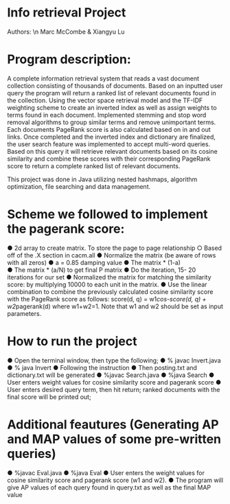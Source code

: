 # Info retrieval Project
Authors: \n 
Marc McCombe & Xiangyu Lu

# Program description:
A complete information retrieval system that reads a vast document collection consisting of thousands of documents. Based on an 
inputted user query the program will return a ranked list of relevant documents found in the collection.
Using the vector space retrieval model and the TF-IDF weighting scheme to create an inverted index as well as assign weights to terms
found in each document. Implemented stemming and stop word removal algorithms to group similar terms and remove unimportant terms. 
Each documents PageRank score is also calculated based on in and out links. Once completed and the inverted index and dictionary 
are finalized, the user search feature was implemented to accept multi-word queries. Based on this query it will retrieve relevant
documents based on its cosine similarity and combine these scores with their corresponding PageRank score to return a complete 
ranked list of relevant documents.

This project was done in Java utilizing nested hashmaps, algorithm optimization, file searching and data management.

# Scheme we followed to implement the pagerank score: 
● 2d array to create matrix. To store the page to page relationship 
  ○ Based off of the .X section in cacm.all 
● Normalize the matrix (be aware of rows with all zeros) 
● a = 0.85 damping value ● The matrix * (1-a)  
● The matrix * (a/N) to get final P matrix 
● Do the iteration, 15- 20 iterations for our set 
● Normalized the matrix for matching the similarity score: by multiplying 10000 to each unit in the matrix. 
● Use the linear combination to combine the previously calculated cosine similarity score with the PageRank score as follows: 
  score(d, q) = w1*cos-score(d, q) + w2*pagerank(d) where w1+w2=1. Note that w1 and w2 should be set as input parameters. 

# How to run the project 
● Open the terminal window, then type the following; 
● % javac Invert.java 
● % java Invert 
● Following the instruction 
● Then posting.txt and dictionary.txt will be generated 
● %javac Search.java 
● %java Search 
● User enters weight values for cosine similarity score and pagerank score 
● User enters desired query term, then hit return; ranked documents with the final score will be printed out; 

# Additional feautures (Generating AP and MAP values of some pre-written queries)
● %javac Eval.java 
● %java Eval 
● User enters the weight values for  cosine similarity score and pagerank score (w1 and w2). 
● The program will give AP values of each query found in query.txt as well as the final MAP value 
